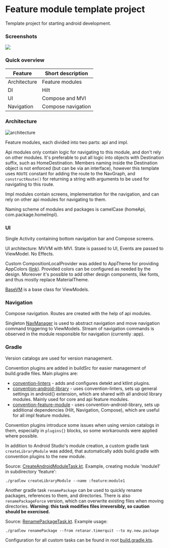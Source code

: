 # Feature module template project

Template project for starting android development.

### Screenshots

![](readme_res/app_recording_20240423.gif)


### Quick overview

| Feature      | Short description  |
|--------------|--------------------|
| Architecture | Feature modules    |
| DI           | Hilt               |
| UI           | Compose and MVI    |
| Navigation   | Compose navigation |

### Architecture

![architecture](readme_res/architecture_feature_api_impl.webp)

Feature modules, each divided into two parts: api and impl.

Api modules only contain logic for navigating to this module, and don't rely on other modules.
It's preferable to put all logic into objects with Destination suffix, such as HomeDestination.
Members naming inside the Destination object is not enforced (but can be via an interface),
however this template uses `ROUTE` constant for adding the route to the NavGraph, and
`constructRoute()` for returning a string with arguments to be used for navigating to this route.

Impl modules contain screens, implementation for the navigation, and can rely on other api modules
for navigating to them.

Naming scheme of modules and packages is camelCase (homeApi, com.package.homeImpl).

### UI

Single Activity containing bottom navigation bar and Compose screens.

UI architecture: MVVM with MVI. State is passed to UI, Events are passed to ViewModel. No Effects.

Custom CompositionLocalProvider was added to AppTheme for providing
AppColors ([link](core/src/main/java/com/featuremodule/core/ui/theme)). Provided colors can be
configured as needed by the design. Moreover it's possible to add other design components, like
fonts, and thus mostly replace MaterialTheme.

[BaseVM](core/src/main/java/com/featuremodule/core/ui/BaseVM.kt) is a base class for ViewModels.

### Navigation

Compose navigation. Routes are created with the help of api modules.

Singleton [NavManager](core/src/main/java/com/featuremodule/core/navigation/NavManager.kt) is used
to abstract navigation and move navigation command triggering to ViewModels.
Stream of navigation commands is observed in the module responsible for navigation (currently :app).

### Gradle

Version catalogs are used for version management.

Convention plugins are added in buildSrc for easier management of build.gradle files.
Main plugins are:

- [convention-linters](buildSrc/src/main/kotlin/convention-linters.gradle.kts)
  \- adds and configures detekt and ktlint plugins.
- [convention-android-library](buildSrc/src/main/kotlin/convention-android-library.gradle.kts)
  \- uses convention-linters, sets up general settings in android{} extension, which are shared
  with all android library modules. Mainly used for core and api feature modules.
- [convention-feature-module](buildSrc/src/main/kotlin/convention-feature-module.gradle.kts)
  \- uses convention-android-library, sets up additional dependencies
  (Hilt, Navigation, Compose), which are useful for all impl feature modules.

Convention plugins introduce some issues when using version catalogs in them, especially in
`plugins{}` blocks, so some workarounds were applied where possible.

In addition to Android Studio's module creation, a custom gradle task `createLibraryModule` was
added, that automatically adds build.gradle with convention plugins to the new module.

Source: [CreateAndroidModuleTask.kt](buildSrc/src/main/kotlin/CreateAndroidModuleTask.kt).
Example, creating module 'module1' in subdirectory 'feature':

```
./gradlew createLibraryModule --name :feature:module1
```

Another gradle task `renamePackage` can be used to quickly rename packages, references to them,
and directories. There is also `renamePackageForce` version, which can overwrite existing files
when moving directories. **Warning: this task modifies files irreversibly, so caution should be
exercised.**

Source: [RenamePackageTask.kt](buildSrc/src/main/kotlin/RenamePackageTask.kt). Example usage:

```
./gradlew renamePackage --from retanar.timerquit --to my.new.package
```

Configuration for all custom tasks can be found in root [build.gradle.kts](build.gradle.kts).
